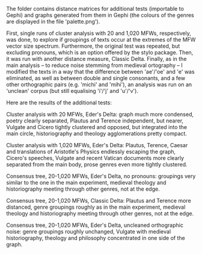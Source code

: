 <p>The folder contains distance matrices for additional tests (importable to Gephi) and graphs generated from them in Gephi (the colours of the genres are displayed in the file 'palette.png').</p> 
<p>First, single runs of cluster analysis with 20 and 1,020 MFWs, respectively, was done, to explore if groupings of texts occur at the extremes of the MFW vector size spectrum. Furthermore, the original test was repeated, but excluding pronouns, which is an option offered by the stylo package. Then, it was run with another distance measure, Classic Delta. Finally, as in the main analysis – to reduce noise stemming from medieval ortography – I modified the texts in a way that the difference between 'ae'/'oe' and 'e' was eliminated, as well as between double and single consonants, and a few other orthographic pairs (e.g. 'michi' and 'mihi'), an analysis was run on an 'unclean' corpus (but still equalising 'i'/'j' and 'u'/'v').</p>

<p>Here are the results of the additional tests:</p>
<p>Cluster analysis with 20 MFWs, Eder's Delta: graph much more condensed, poetry clearly separated, Plautus and Terence independent, but nearer, Vulgate and Cicero tightly clustered and opposed, but integrated into the main circle, historiography and theology agglomerations pretty compact.</p>  
<p>Cluster analysis with 1,020 MFWs, Eder's Delta: Plautus, Terence, Caesar and translations of Aristotle's Physics endlessly escaping the graph, Cicero's speeches, Vulgate and recent Vatican documents more clearly separated from the main body, prose genres even more tightly clustered.</p> 
<p>Consensus tree, 20-1,020 MFWs, Eder's Delta, no pronouns: groupings very similar to the one in the main experiment, medieval theology and historiography meeting through other genres, not at the edge.</p> 
<p>Consensus tree, 20-1,020 MFWs, Classic Delta: Plautus and Terence more distanced, genre groupings roughly as in the main experiment, medieval theology and historiography meeting through other genres, not at the edge.</p> 
<p>Consensus tree, 20-1,020 MFWs, Eder's Delta, uncleaned orthographic noise: genre groupings roughly unchanged, Vulgate with medieval historiography, theology and philosophy concentrated in one side of the graph.</p> 
